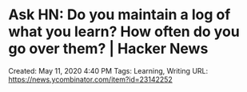 # Ask HN: Do you maintain a log of what you learn? How often do you go over them? | Hacker News

Created: May 11, 2020 4:40 PM
Tags: Learning, Writing
URL: https://news.ycombinator.com/item?id=23142252
